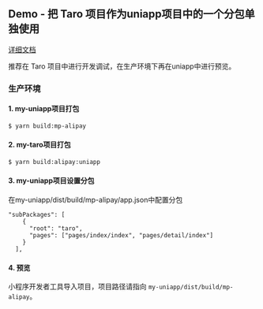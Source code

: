 ## Demo - 把 Taro 项目作为uniapp项目中的一个分包单独使用

[详细文档](https://docs.taro.zone/docs/taro-in-miniapp#%E6%8A%8A-taro-%E9%A1%B9%E7%9B%AE%E4%BD%9C%E4%B8%BA%E4%B8%80%E4%B8%AA%E5%AE%8C%E6%95%B4%E5%88%86%E5%8C%85)

推荐在 Taro 项目中进行开发调试，在生产环境下再在uniapp中进行预览。
### 生产环境

#### 1. my-uniapp项目打包

```bash
$ yarn build:mp-alipay
```

#### 2. my-taro项目打包

```bash
$ yarn build:alipay:uniapp
```

#### 3. my-uniapp项目设置分包
在my-uniapp/dist/build/mp-alipay/app.json中配置分包
```
"subPackages": [
    {
      "root": "taro",
      "pages": ["pages/index/index", "pages/detail/index"]
    }
  ],
```
#### 4. 预览

小程序开发者工具导入项目，项目路径请指向 `my-uniapp/dist/build/mp-alipay`。
